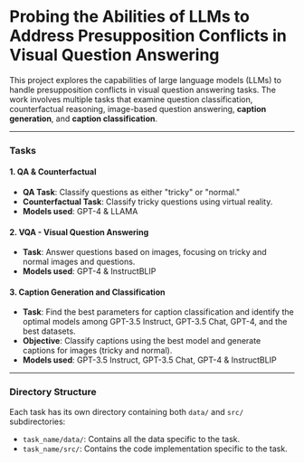# Probing the Abilities of LLMs to Address Presupposition Conflicts in Visual Question Answering

This project explores the capabilities of large language models (LLMs) to handle presupposition conflicts in visual question answering tasks. The work involves multiple tasks that examine question classification, counterfactual reasoning, image-based question answering, **caption generation**, and **caption classification**.

---

### Tasks

#### 1. **QA & Counterfactual**
- **QA Task**: Classify questions as either "tricky" or "normal."
- **Counterfactual Task**: Classify tricky questions using virtual reality.
- **Models used**: GPT-4 & LLAMA

#### 2. **VQA - Visual Question Answering**
- **Task**: Answer questions based on images, focusing on tricky and normal images and questions.
- **Models used**: GPT-4 & InstructBLIP

#### 3. **Caption Generation and Classification**
- **Task**: Find the best parameters for caption classification and identify the optimal models among GPT-3.5 Instruct, GPT-3.5 Chat, GPT-4, and the best datasets.
- **Objective**: Classify captions using the best model and generate captions for images (tricky and normal).
- **Models used**: GPT-3.5 Instruct, GPT-3.5 Chat, GPT-4 & InstructBLIP

---

### Directory Structure

Each task has its own directory containing both `data/` and `src/` subdirectories:

- `task_name/data/`: Contains all the data specific to the task.
- `task_name/src/`: Contains the code implementation specific to the task.
